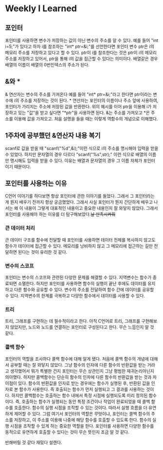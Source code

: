 # Weekly I Learned

## 포인터

포인터를 사용하면 변수가 저장하는 값이 아닌 변수의 주소를 알 수 있다.
예를 들어 "int i=5;"가 있다고 하자
i를 참조하는 "int* ptr=&i;"를 선언한다면
포인터 변수 ptr은 i의 메모리 주소를 저장하고 있다고 할 수 있다.
ptr이 i를 참조한다는 것은 ptr이 i의 메모리 주소를 저장하고 있어서, ptr을 통해 i의 값을 접근할 수 있다는 의미이다. 배열같은 경우 배열의 이름이 배열의 0번인덱스의 주소가 된다.

## &와 *

& 연산자는 변수의 주소를 가져온다
예를 들어 "int* ptr=&i;"라고 한다면 ptr이라는 변수에 i의 주소를 저장하는 것이 된다.
\* 연산자는 포인터의 이름이나 주소 앞에 사용하여, 포인터가 가리지는 주소에 저장된 값을 반환한다.
위의 예시를 이어 ptr을 이용해 i가 저장하고 있는 "값"을 받고 싶다면 "*ptr"을 사용하면 된다.
&는 주소를 가져오고 *은 주소를 이용해 값을 가져오고. 처음 설명을 들을 때는 이렇게 역함수의 개념으로 이해했다.

## 1주차에 공부했던 &연산자 내용 복기

scanf로 값을 받을 때 "scanf("%d",&i);"이런 식으로 i의 주소를 명시해야 입력을 받을 수 있었다.
하지만 문자열의 경우 다르다 "scanf("%s",str);" 이런 식으로 배열의 이름만 명시해도 입력을 받을 수 있다.
이유는 배열과 문자열의 경우 그 이름 자체가 포인터이기 때문이다.

## 포인터를 사용하는 이유

C언어 이야기를 하다보면 항상 포인터에 관한 이야기를 들었다. 그래서 그 포인터라는 게 뭔지 배우기 전까지 항상 궁금했었다. 그래서 사실 포인터가 뭔지 간단하게 배우고 나서는 왜 이 내용이 그렇게 대표적인 내용이고 중요한 내용인지 잘 와닿지 않았다. 그래서 포인터를 사용해야 하는 이유를 더 탐구해보았다.~~날 만족시켜줘~~

### 큰 데이터 처리
큰 데이터 구조를 함수에 전달할 때 포인터를 사용하면 데이터 전체를 복사하지 않고도 함수가 데이터에 접근할 수 있다. 메모리를 낭비하지 않고 그 메모리에 접근하는 길만 전달하면 된다는 것이 유리한 것 같다.
### 변수의 스코프
포인터는 변수의 스코프와 관련된 다양한 문제를 해결할 수 있다.
지역변수는 함수가 종료되면 소멸한다. 하지만 포인터를 사용하면 함수의 실행이 끝난 후에도 데이터를 유지하고 다른 함수와 공유할 수 있다. 변수의 주소를 전달하여 함수 간에 데이터를 공유할 수 있다. 지역변수의 한계를 극복하고 다양한 함수에서 데이터를 사용할 수 있다.
### 트리
트리, 그래프를 구현하는 데 필수적이라고 한다. 아직 C언어로 트리, 그래프를 구현해보지 않았지만, 노드와 노드를 연결하는 포인터로 구성된다고 한다. 무슨 느낌인지 알 것 같다.
### 콜백 함수
포인터의 역할을 조사하다 콜백 함수에 대해 알게 됐다. 처음에 콜백 함수의 개념에 대해서 공부할 때는 잘 와닿지 않았다. 그냥 함수의 인자에 다른 함수의 반환값을 받는 거라고 생각했어서 뭐가 특별한 건지 포인터는 무슨 상관인지 그냥 평범한 재귀논리아닌지 의아했다. 하지만 콜백함수는 단순히 함수의 인자에 다른 함수의 반환값을 받는 것과 차이점이 있다.
함수의 반환값을 인자로 받는 경우에는 함수가 실행된 후, 반환된 값을 인자로 본 함수가 사용한다. 즉 호출되는 함수가 먼저 실행되고 그 결과를 사용하는 것이다.
하지만 콜백함수는 호출하는 함수 내에서 특정 시점에 실행되도록 미리 정의된 함수이다. 즉, 호출하는 함수가 실행되는 동안 특정 조건이나 작업이 완료되었을 때 콜백 함수를 호출한다.
함수의 실행 시점을 조작할 수 있는 것이다. 따라서 실행 흐름을 더 유연하게 제어할 수 있다.
그럼 여기서 포인터의 역할은 무엇이냐, 포인터는 콜백 함수의 주소를 저장하고, 이 주소를 이용해 나중에 해당 함수를 호출할 수 있도록 한다. 함수의 실행 시점을 조작할 수 있게 하는 중요한 역할을 한다. 포인터를 사용하면 다양한 함수를 동적으로 유연하게 호출할 수 있다는 것이 무슨 뜻인지 조금 알 것 같다.

반해버릴 것 같다 재밌다 설렌다.
